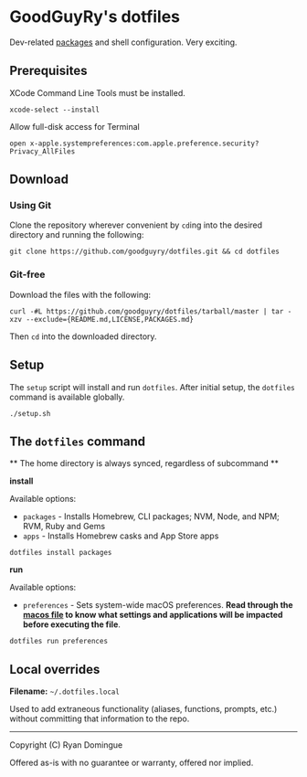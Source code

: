 # GoodGuyRy's dotfiles

Dev-related [packages](scripts/) and shell configuration. Very exciting.


## Prerequisites

XCode Command Line Tools must be installed.

```shell
xcode-select --install
```

Allow full-disk access for Terminal

```shell
open x-apple.systempreferences:com.apple.preference.security?Privacy_AllFiles
```

## Download

### Using Git

Clone the repository wherever convenient by ```cd```ing into the desired directory and running the following:

```shell
git clone https://github.com/goodguyry/dotfiles.git && cd dotfiles
```

### Git-free

Download the files with the following:

```shell
curl -#L https://github.com/goodguyry/dotfiles/tarball/master | tar -xzv --exclude={README.md,LICENSE,PACKAGES.md}
```

Then ```cd``` into the downloaded directory.

## Setup

The `setup` script will install and run `dotfiles`. After initial setup, the `dotfiles` command is available globally.

```shell
./setup.sh
```

## The `dotfiles` command

\** The home directory is always synced, regardless of subcommand \**

**install**

Available options:
* `packages` - Installs Homebrew, CLI packages; NVM, Node, and NPM; RVM, Ruby and Gems
* `apps` - Installs Homebrew casks and App Store apps

```shell
dotfiles install packages
```

**run**

Available options:
* `preferences` - Sets system-wide macOS preferences. **Read through the [macos file](scripts/macos) to know what settings and applications will be impacted before executing the file**.

```shell
dotfiles run preferences
```

## Local overrides

**Filename:** `~/.dotfiles.local`

Used to add extraneous functionality (aliases, functions, prompts, etc.) without committing that information to the repo.

---

Copyright (C) Ryan Domingue

Offered as-is with no guarantee or warranty, offered nor implied.
